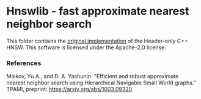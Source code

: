 # Hnswlib - fast approximate nearest neighbor search

This folder contains the [original implementation](https://github.com/nmslib/hnswlib) of the Header-only C++ HNSW.
This software is licensed under the Apache-2.0 license.

### References

Malkov, Yu A., and D. A. Yashunin. "Efficient and robust approximate nearest neighbor search using Hierarchical Navigable Small World graphs." TPAMI, preprint: https://arxiv.org/abs/1603.09320
